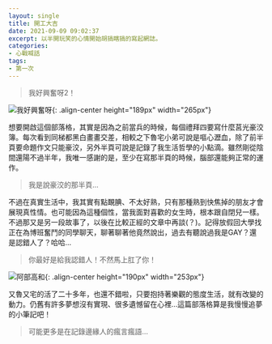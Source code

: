 ```yaml
---
layout: single
title: 開工大吉
date: 2021-09-09 09:02:37
excerpt: 以半開玩笑的心情開始胡搞瞎搞的寫起網誌。
categories:
- 心戰喊話
tags:
- 第一次
---
```


> 我好興奮呀2！

![我好興奮呀](/assets/images/album/搞笑雜圖/我好興奮呀250p.jpg){: .align-center height="189px" width="265px"}

想要開啟這個部落格，其實是因為之前當兵的時候，每個禮拜四要寫什麼莒光豪洨簿。每次看到同梯都黑白畫畫交差，相較之下魯宅小弟可說是嘔心瀝血，除了前半頁要命題作文只能豪洨，另外半頁可說是記錄了我生活哲學的小點滴。雖然剛從陰間還陽不過半年，我唯一感謝的是，至少在寫那半頁的時候，腦部還能夠正常的運作。

>我是說豪洨的那半頁...

不過在真實生活中，我其實有點靦腆、不太好熟，只有那種熟到快焦掉的朋友才會展現真性情。也可能因為這種個性，當我面對喜歡的女生時，根本跟自閉兒一樣。不過那又是另一段故事了，以後在比較正經的文章中再談(？)。記得放假回大學找正在為博班奮鬥的同學聊天，聊著聊著他竟然說出，過去有聽說過我是GAY？還是認錯人了？哈哈...

>你最好是給我認錯人！不然馬上肛了你！

![阿部高和](/assets/images/album/搞笑雜圖/阿部高和.jpg){: .align-center height="190px" width="253px"}

又魯又宅的活了二十多年，也還不錯啦，只要抱持著樂觀的態度生活，就有改變的動力。仍舊有許多夢想沒有實現、很多遺憾留在心裡...這篇部落格算是我慢慢追夢的小筆記吧！

>可能更多是在記錄邊緣人的瘋言瘋語...
